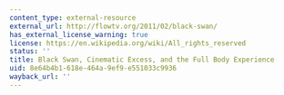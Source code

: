 ```yaml
---
content_type: external-resource
external_url: http://flowtv.org/2011/02/black-swan/
has_external_license_warning: true
license: https://en.wikipedia.org/wiki/All_rights_reserved
status: ''
title: Black Swan, Cinematic Excess, and the Full Body Experience
uid: 8e64b4b1-618e-464a-9ef9-e551033c9936
wayback_url: ''
---
```


